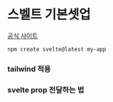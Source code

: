 # 스벨트 기본셋업

[공식 사이트](https://kit.svelte.dev/)

```bash
npm create svelte@latest my-app
```

### tailwind 적용

### svelte prop 전달하는 법

